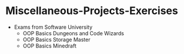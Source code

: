 # Miscellaneous-Projects-Exercises

- Exams from Software University
  - OOP Basics Dungeons and Code Wizards
  - OOP Basics Storage Master
  - OOP Basics Minedraft
